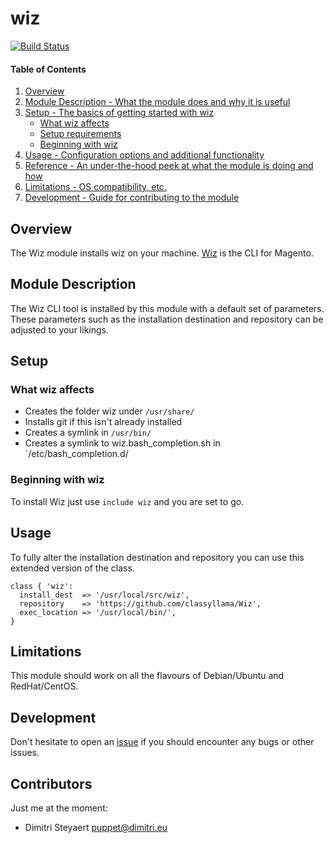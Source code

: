 # wiz

[![Build Status](https://travis-ci.org/DimitriSteyaert/puppet-wiz.svg)](https://travis-ci.org/DimitriSteyaert/puppet-wiz)

#### Table of Contents

1. [Overview](#overview)
2. [Module Description - What the module does and why it is useful](#module-description)
3. [Setup - The basics of getting started with wiz](#setup)
    * [What wiz affects](#what-wiz-affects)
    * [Setup requirements](#setup-requirements)
    * [Beginning with wiz](#beginning-with-wiz)
4. [Usage - Configuration options and additional functionality](#usage)
5. [Reference - An under-the-hood peek at what the module is doing and how](#reference)
5. [Limitations - OS compatibility, etc.](#limitations)
6. [Development - Guide for contributing to the module](#development)

## Overview

The Wiz module installs wiz on your machine. [Wiz](https://github.com/classyllama/Wiz)
is the CLI for Magento.

## Module Description

The Wiz CLI tool is installed by this module with a default set of parameters.
These parameters such as the installation destination and repository can be adjusted
to your likings.

## Setup

### What wiz affects

* Creates the folder wiz under `/usr/share/`
* Installs git if this isn't already installed
* Creates a symlink in `/usr/bin/`
* Creates a symlink to wiz.bash_completion.sh in `/etc/bash_completion.d/

### Beginning with wiz

To install Wiz just use `include wiz` and you are set to go.

## Usage

To fully alter the installation destination and repository you can use this
extended version of the class.

```
class { 'wiz':
  install_dest  => '/usr/local/src/wiz',
  repository    => 'https://github.com/classyllama/Wiz',
  exec_location => '/usr/local/bin/',
}
```

## Limitations

This module should work on all the flavours of Debian/Ubuntu and RedHat/CentOS.

## Development

Don't hesitate to open an [issue](https://github.com/DimitriSteyaert/puppet-wiz/issues)
if you should encounter any bugs or other issues.

## Contributors

Just me at the moment:

* Dimitri Steyaert <puppet@dimitri.eu>
